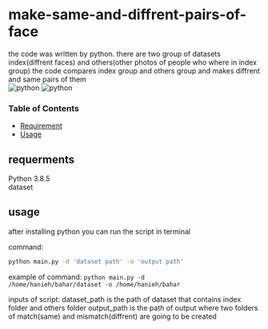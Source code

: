 # make-same-and-diffrent-pairs-of-face



the code was written by python.
there are two group of datasets index(diffrent faces) and others(other photos of people who where in index group)
the code compares index group and others group and makes diffrent and same pairs of them
<br/>
![python](https://img.shields.io/static/v1?label=python&message=v3.8.5&color=FCA7D5)
![python](https://img.shields.io/static/v1?label=build&message=passing&color=C40E71)

<h3>Table of Contents</h3>

- [Requirement](#requirement)
- [Usage](#usage)

## requerments

Python 3.8.5
<br/>
dataset

## usage

after installing python you can run the script in terminal

command:
```sh
python main.py -d 'dataset path' -o 'output path'
```

example of command:
<code>python main.py -d /home/hanieh/bahar/dataset -o /home/hanieh/bahar</code>

inputs of script:
dataset_path is the path of dataset that contains index folder and others folder
output_path is the path of output where two folders of match(same) and mismatch(diffrent) are going to be created

